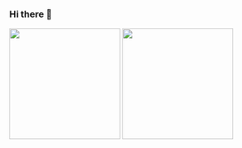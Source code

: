 ### Hi there 👋

<div styles="display:flex;">
  <img height="200px" src="https://github-readme-stats.vercel.app/api?username=tocoteron&count_private=true&show_icons=true&theme=dracula" />
  <img height="200px" src="https://github-readme-stats.vercel.app/api/top-langs/?username=tocoteron&layout=compact&theme=dracula" />
</div>

<!--
**tocoteron/tocoteron** is a ✨ _special_ ✨ repository because its `README.md` (this file) appears on your GitHub profile.

Here are some ideas to get you started:

- 🔭 I’m currently working on ...
- 🌱 I’m currently learning ...
- 👯 I’m looking to collaborate on ...
- 🤔 I’m looking for help with ...
- 💬 Ask me about ...
- 📫 How to reach me: ...
- 😄 Pronouns: ...
- ⚡ Fun fact: ...
-->
